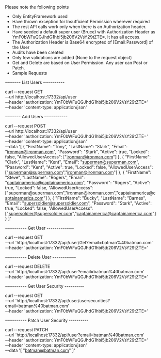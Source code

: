 Please note the following points

- Only EntityFramework used
- Have thrown exception for Insufficient Permission wherever required 
- The rest API calls work only when there is an Authorization header.
- Have seeded a default super user (Bruce) with Authorization Header as YmF0bWFuQGJhdG1hbi5jb206V2VsY29tZTE=. It has all access.
- The Authorization Header is Base64 encrypted of [Email:Password] of the User
- Audits have been created
- Only few validations are added (None to the request object)
- Get and Delete are based on User Permission. Any user can Post or Patch.
- Sample Requests

-------- List Users -----------

curl --request GET \
  --url http://localhost:17332/api/user \
  --header 'authorization: YmF0bWFuQGJhdG1hbi5jb206V2VsY29tZTE=' \
  --header 'content-type: application/json'


-------- Add Users ------------

curl --request POST \
  --url http://localhost:17332/api/user \
  --header 'authorization: YmF0bWFuQGJhdG1hbi5jb206V2VsY29tZTE=' \
  --header 'content-type: application/json' \
  --data '[
	{
		"FirstName": "Tony",
		"LastName": "Stark",
		"Email": "ironman@ironman.com",
		"Password": "Stark",
		"Active": true,
		"Locked": false,
		"AllowedUserAccess": ["ironman@ironman.com"]
	},
	{
		"FirstName": "Clark",
		"LastName": "Kent",
		"Email": "superman@superman.com",
		"Password": "Kent",
		"Active": true,
		"Locked": false,
		"AllowedUserAccess": ["superman@superman.com","ironman@ironman.com"]
	},
	{
		"FirstName": "Steve",
		"LastName": "Rogers",
		"Email": "captainamerica@captainamerica.com",
		"Password": "Rogers",
		"Active": true,
		"Locked": false,
		"AllowedUserAccess": ["superman@superman.com","ironman@ironman.com","captainamerica@captainamerica.com"]
	},
	{
		"FirstName": "Bucky",
		"LastName": "Barnes",
		"Email": "supersoldier@supersoldier.com",
		"Password": "Stark",
		"Active": true,
		"Locked": false,
		"AllowedUserAccess": ["supersoldier@supersoldier.com","captainamerica@captainamerica.com"]
	}
]'

----------- Get User --------------

curl --request GET \
  --url 'http://localhost:17332/api/user/Get?email=batman%40batman.com' \
  --header 'authorization: YmF0bWFuQGJhdG1hbi5jb206V2VsY29tZTE='

----------- Delete User ------------

curl --request DELETE \
  --url 'http://localhost:17332/api/user?email=batman%40batman.com' \
  --header 'authorization: YmF0bWFuQGJhdG1hbi5jb206V2VsY29tZTE='

----------- Get User Security ----------

curl --request GET \
  --url 'http://localhost:17332/api/user/usersecurities?email=batman%40batman.com' \
  --header 'authorization: YmF0bWFuQGJhdG1hbi5jb206V2VsY29tZTE='

----------- Patch User Security ----------

curl --request PATCH \
  --url 'http://localhost:17332/api/user?email=batman%40batman.com' \
  --header 'authorization: YmF0bWFuQGJhdG1hbi5jb206V2VsY29tZTE=' \
  --header 'content-type: application/json' \
  --data '[
	"batman@batman.com"
]'